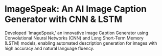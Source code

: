 # ImageSpeak: An AI Image Caption Generator with CNN &amp; LSTM
Developed 'ImageSpeak,' an innovative Image Caption Generator using Convolutional Neural Networks (CNN) and Long Short-Term Memory (LSTM) models, enabling automated description generation for images with high accuracy and natural language fluency.
